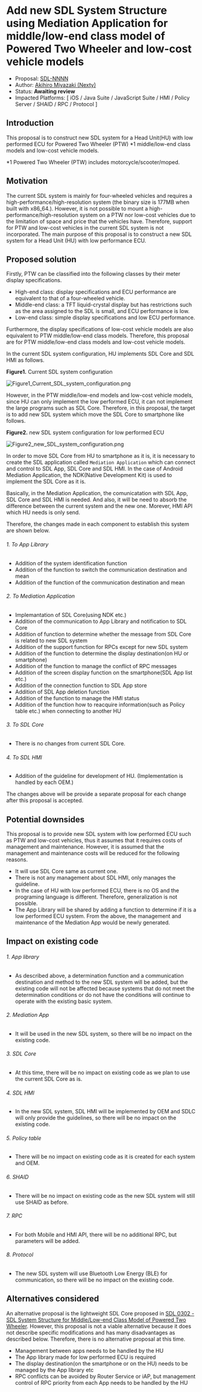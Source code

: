 # Add new SDL System Structure using Mediation Application for middle/low-end class model of Powered Two Wheeler and low-cost vehicle models

* Proposal: [SDL-NNNN](NNNN-Add-new-SDL-System-Structure-using-Mediation-Application.md)
* Author: [Akihiro Miyazaki (Nexty)](https://github.com/Akihiro-Miyazaki)
* Status: **Awaiting review**
* Impacted Platforms: [ iOS / Java Suite / JavaScript Suite / HMI / Policy Server / SHAID / RPC / Protocol ]

## Introduction

This proposal is to construct new SDL system for a Head Unit(HU) with low performed ECU for Powered Two Wheeler (PTW) *1 middle/low-end class models and low-cost vehicle models.

*1 Powered Two Wheeler (PTW) includes motorcycle/scooter/moped.


## Motivation

The current SDL system is mainly for four-wheeled vehicles and requires a high-performance/high-resolution system (the binary size is 177MB when built with x86_64.). However, it is not possible to mount a high-performance/high-resolution system on a PTW nor low-cost vehicles due to the limitation of space and price that the vehicles have. Therefore, support for PTW and low-cost vehicles in the current SDL system is not incorporated. The main purpose of this proposal is to construct a new SDL system for a Head Unit (HU) with low performance ECU.


## Proposed solution

Firstly, PTW can be classified into the following classes by their meter display specifications.
 - High-end class: display specifications and ECU performance are equivalent to that of a four-wheeled vehicle.
 - Middle-end class: a TFT liquid-crystal display but has restrictions such as the area assigned to the SDL is small, and ECU performance is low.
 - Low-end class: simple display specifications and low ECU performance.

Furthermore, the display specifications of low-cost vehicle models are also equivalent to PTW middle/low-end class models. Therefore, this proposal are for PTW middle/low-end class models and low-cost vehicle models.

In the current SDL system configuration, HU implements SDL Core and SDL HMI as follows.

<b>Figure1.</b> Current SDL system configuration

![Figure1_Current_SDL_system_configuration.png](../assets/proposals/NNNN-Add-new-SDL-System-Structure-using-Mediation-Application/Figure1_Current_SDL_system_configuration.png)

However, in the PTW middle/low-end models and low-cost vehicle models, since HU can only implement the low performed ECU, it can not implement the large programs such as SDL Core. Therefore, in this proposal, the target is to add new SDL system which move the SDL Core to smartphone like follows.

<b>Figure2.</b> new SDL system configuration for low performed ECU

![Figure2_new_SDL_system_configuration.png](../assets/proposals/NNNN-Add-new-SDL-System-Structure-using-Mediation-Application/Figure2_new_SDL_system_configuration.png)

In order to move SDL Core from HU to smartphone as it is, it is necessary to create the SDL application called `Mediation Application` which can connect and control to SDL App, SDL Core and SDL HMI. In the case of Android Mediation Application, the NDK(Native Development Kit) is used to implement the SDL Core as it is.

Basically, in the Mediation Application, the comunicatation with SDL App, SDL Core and SDL HMI is needed. And also, it will be need to absorb the difference between the current system and the new one. Morever, HMI API which HU needs is only send.

Therefore, the changes made in each component to establish this system are shown below.

###### 1. To App Library
 - Addition of the system identification function
 - Addition of the function to switch the communication destination and mean
 - Addition of the function of the communication destination and mean

###### 2. To Mediation Application
 - Implemantation of SDL Core(using NDK etc.)
 - Addition of the communication to App Library and notification to SDL Core
 - Addition of function to determine whether the message from SDL Core is related to new SDL system
 - Addition of the support function for RPCs except for new SDL system
 - Addition of the function to determine the display destination(on HU or smartphone)
 - Addition of the function to manage the conflict of RPC messages
 - Addition of the screen display function on the smartphone(SDL App list etc.)
 - Addition of the connection function to SDL App store
 - Addition of SDL App deletion function
 - Addition of the function to manage the HMI status
 - Addition of the function how to reacquire information(such as Policy table etc.) when connecting to another HU

###### 3. To SDL Core
 - There is no changes from current SDL Core.

###### 4. To SDL HMI
 - Addition of the guideline for development of HU. (Implementation is handled by each OEM.)

The changes above will be provide a separate proposal for each change after this proposal is accepted.

## Potential downsides

This proposal is to provide new SDL system with low performed ECU such as PTW and low-cost vehicles, thus it assumes that it requires costs of management and maintenance.
However, it is assumed that the management and maintenance costs will be reduced for the following reasons.
 - It will use SDL Core same as current one.
 - There is not any management about SDL HMI, only manages the guideline.
 - In the case of HU with low performed ECU, there is no OS and the programing language is different. Therefore, generalization is not possible.
 - The App Library will be shared by adding a function to determine if it is a low performed ECU system.
From the above, the management and maintenance of the Mediation App would be newly generated.


## Impact on existing code

###### 1. App library
 - As described above, a determination function and a communication destination and method to the new SDL system will be added, but the existing code will not be affected because systems that do not meet the determination conditions or do not have the conditions will continue to operate with the existing basic system.

###### 2. Mediation App
 - It will be used in the new SDL system, so there will be no impact on the existing code.

###### 3. SDL Core
 - At this time, there will be no impact on existing code as we plan to use the current SDL Core as is.

###### 4. SDL HMI
 - In the new SDL system, SDL HMI will be implemented by OEM and SDLC will only provide the guidelines, so there will be no impact on the existing code.

###### 5. Policy table
 - There will be no impact on existing code as it is created for each system and OEM.

###### 6. SHAID
 - There will be no impact on existing code as the new SDL system will still use SHAID as before.

###### 7. RPC
 - For both Mobile and HMI API, there will be no additional RPC, but parameters will be added.

###### 8. Protocol
 - The new SDL system will use Bluetooth Low Energy (BLE) for communication, so there will be no impact on the existing code.


## Alternatives considered

An alternative proposal is the lightweight SDL Core proposed in [SDL 0302 - SDL System Structure for Middle/Low-end Class Model of Powered Two Wheeler](https://github.com/smartdevicelink/sdl_evolution/issues/1004).
However, this proposal is not a viable alternative because it does not describe specific modifications and has many disadvantages as described below. Therefore, there is no alternative proposal at this time.
 - Management between apps needs to be handled by the HU
 - The App library made for low performed ECU is required
 - The display destination(on the smartphone or on the HU) needs to be managed by the App library etc
 - RPC conflicts can be avoided by Router Service or iAP, but management control of RPC priority from each App needs to be handled by the HU
 
